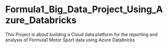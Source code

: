 # Formula1_Big_Data_Project_Using_Azure_Databricks
This Project is about building a Cloud data platform for the reporting and analysis of Formula1 Motor Sport data using Azure Databricks
